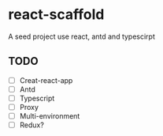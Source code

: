 # react-scaffold
A seed project use react, antd and typescirpt

## TODO

- [ ] Creat-react-app
- [ ] Antd
- [ ] Typescript
- [ ] Proxy
- [ ] Multi-environment
- [ ] Redux?
